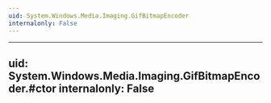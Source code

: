 ```yaml
---
uid: System.Windows.Media.Imaging.GifBitmapEncoder
internalonly: False
---
```


---
uid: System.Windows.Media.Imaging.GifBitmapEncoder.#ctor
internalonly: False
---
